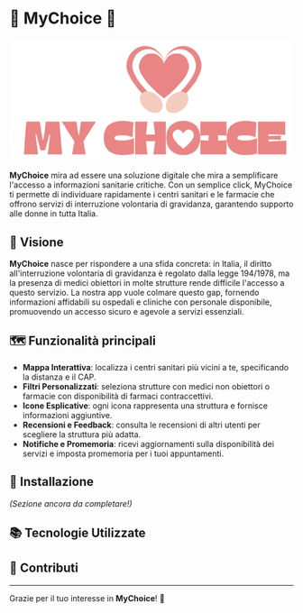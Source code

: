 # 🩷 MyChoice 🩷
![Logo di MyChoice](develop/assets/images/logo_grande.png)

**MyChoice** mira ad essere una soluzione digitale che mira a semplificare l'accesso a informazioni sanitarie critiche. Con un semplice click, MyChoice ti permette di individuare rapidamente i centri sanitari e le farmacie che offrono servizi di interruzione volontaria di gravidanza, garantendo supporto alle donne in tutta Italia.

## 🌟 Visione
**MyChoice** nasce per rispondere a una sfida concreta: in Italia, il diritto all'interruzione volontaria di gravidanza è regolato dalla legge 194/1978, ma la presenza di medici obiettori in molte strutture rende difficile l'accesso a questo servizio. La nostra app vuole colmare questo gap, fornendo informazioni affidabili su ospedali e cliniche con personale disponibile, promuovendo un accesso sicuro e agevole a servizi essenziali.

## 🗺️ Funzionalità principali
- **Mappa Interattiva**: localizza i centri sanitari più vicini a te, specificando la distanza e il CAP.
- **Filtri Personalizzati**: seleziona strutture con medici non obiettori o farmacie con disponibilità di farmaci contraccettivi.
- **Icone Esplicative**: ogni icona rappresenta una struttura e fornisce informazioni aggiuntive.
- **Recensioni e Feedback**: consulta le recensioni di altri utenti per scegliere la struttura più adatta.
- **Notifiche e Promemoria**: ricevi aggiornamenti sulla disponibilità dei servizi e imposta promemoria per i tuoi appuntamenti.

## 🚀 Installazione

*(Sezione ancora da completare!)*

## 📚 Tecnologie Utilizzate


## 🤝 Contributi


---

Grazie per il tuo interesse in **MyChoice**! 🩷
